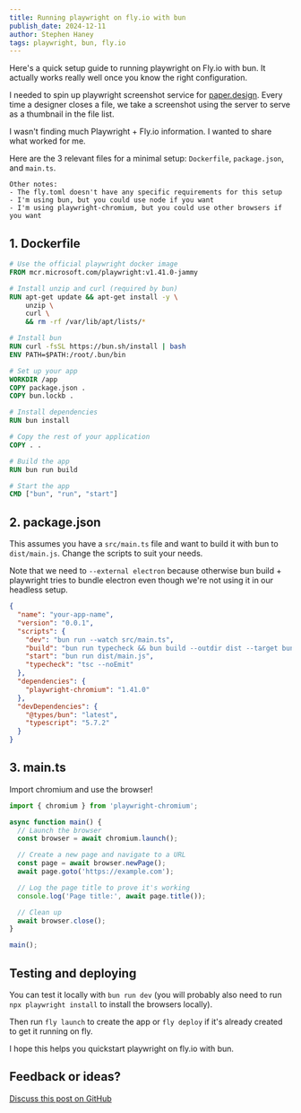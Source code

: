 ```yaml
---
title: Running playwright on fly.io with bun
publish_date: 2024-12-11
author: Stephen Haney
tags: playwright, bun, fly.io
---
```


Here's a quick setup guide to running playwright on Fly.io with bun. It actually works really well once you know the right configuration.

I needed to spin up playwright screenshot service for <a href="https://paper.design">paper.design</a>. Every time a designer closes a file, we take a screenshot using the server to serve as a thumbnail in the file list.

I wasn't finding much Playwright + Fly.io information. I wanted to share what worked for me.

Here are the 3 relevant files for a minimal setup: `Dockerfile`, `package.json`, and `main.ts`.

```
Other notes:
- The fly.toml doesn't have any specific requirements for this setup
- I'm using bun, but you could use node if you want
- I'm using playwright-chromium, but you could use other browsers if you want
```

## 1. Dockerfile

```dockerfile
# Use the official playwright docker image
FROM mcr.microsoft.com/playwright:v1.41.0-jammy

# Install unzip and curl (required by bun)
RUN apt-get update && apt-get install -y \
    unzip \
    curl \
    && rm -rf /var/lib/apt/lists/*

# Install bun
RUN curl -fsSL https://bun.sh/install | bash
ENV PATH=$PATH:/root/.bun/bin

# Set up your app
WORKDIR /app
COPY package.json .
COPY bun.lockb .

# Install dependencies
RUN bun install

# Copy the rest of your application
COPY . .

# Build the app
RUN bun run build

# Start the app
CMD ["bun", "run", "start"]
```

## 2. package.json

This assumes you have a `src/main.ts` file and want to build it with bun to `dist/main.js`. Change the scripts to suit your needs.

Note that we need to `--external electron` because otherwise bun build + playwright tries to bundle electron even though we're not using it in our headless setup.

```json
{
  "name": "your-app-name",
  "version": "0.0.1",
  "scripts": {
    "dev": "bun run --watch src/main.ts",
    "build": "bun run typecheck && bun build --outdir dist --target bun --sourcemap src/main.ts --external electron",
    "start": "bun run dist/main.js",
    "typecheck": "tsc --noEmit"
  },
  "dependencies": {
    "playwright-chromium": "1.41.0"
  },
  "devDependencies": {
    "@types/bun": "latest",
    "typescript": "5.7.2"
  }
}
```

## 3. main.ts

Import chromium and use the browser!

```ts
import { chromium } from 'playwright-chromium';

async function main() {
  // Launch the browser
  const browser = await chromium.launch();

  // Create a new page and navigate to a URL
  const page = await browser.newPage();
  await page.goto('https://example.com');

  // Log the page title to prove it's working
  console.log('Page title:', await page.title());

  // Clean up
  await browser.close();
}

main();
```

## Testing and deploying

You can test it locally with `bun run dev` (you will probably also need to run `npx playwright install` to install the browsers locally).

Then run `fly launch` to create the app or `fly deploy` if it's already created to get it running on fly.

I hope this helps you quickstart playwright on fly.io with bun.

## Feedback or ideas?

<a href="https://github.com/StephenHaney/stephenhaney/issues/9">Discuss this post on GitHub</a>
